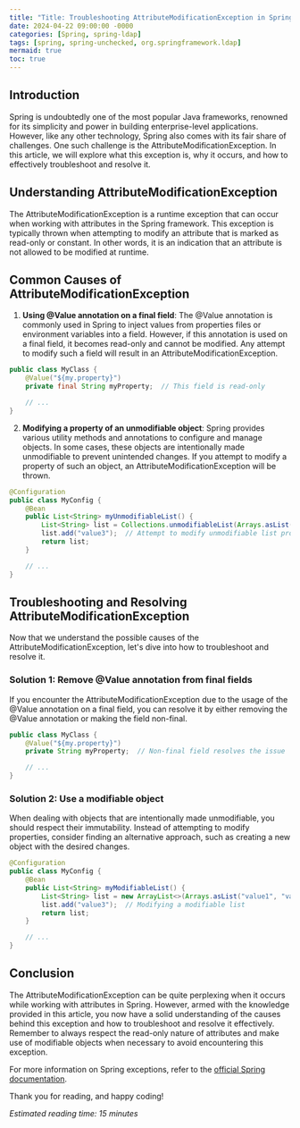 ```yaml
---
title: "Title: Troubleshooting AttributeModificationException in Spring: A Comprehensive Guide"
date: 2024-04-22 09:00:00 -0000
categories: [Spring, spring-ldap]
tags: [spring, spring-unchecked, org.springframework.ldap]
mermaid: true
toc: true
---
```



## Introduction

Spring is undoubtedly one of the most popular Java frameworks, renowned for its simplicity and power in building enterprise-level applications. However, like any other technology, Spring also comes with its fair share of challenges. One such challenge is the AttributeModificationException. In this article, we will explore what this exception is, why it occurs, and how to effectively troubleshoot and resolve it.

## Understanding AttributeModificationException

The AttributeModificationException is a runtime exception that can occur when working with attributes in the Spring framework. This exception is typically thrown when attempting to modify an attribute that is marked as read-only or constant. In other words, it is an indication that an attribute is not allowed to be modified at runtime.

## Common Causes of AttributeModificationException

1. **Using @Value annotation on a final field**: The @Value annotation is commonly used in Spring to inject values from properties files or environment variables into a field. However, if this annotation is used on a final field, it becomes read-only and cannot be modified. Any attempt to modify such a field will result in an AttributeModificationException.

```java
public class MyClass {
    @Value("${my.property}")
    private final String myProperty;  // This field is read-only

    // ...
}
```

2. **Modifying a property of an unmodifiable object**: Spring provides various utility methods and annotations to configure and manage objects. In some cases, these objects are intentionally made unmodifiable to prevent unintended changes. If you attempt to modify a property of such an object, an AttributeModificationException will be thrown.

```java
@Configuration
public class MyConfig {
    @Bean
    public List<String> myUnmodifiableList() {
        List<String> list = Collections.unmodifiableList(Arrays.asList("value1", "value2"));
        list.add("value3");  // Attempt to modify unmodifiable list property
        return list;
    }

    // ...
}
```

## Troubleshooting and Resolving AttributeModificationException

Now that we understand the possible causes of the AttributeModificationException, let's dive into how to troubleshoot and resolve it.

### Solution 1: Remove @Value annotation from final fields

If you encounter the AttributeModificationException due to the usage of the @Value annotation on a final field, you can resolve it by either removing the @Value annotation or making the field non-final. 

```java
public class MyClass {
    @Value("${my.property}")
    private String myProperty;  // Non-final field resolves the issue

    // ...
}
```

### Solution 2: Use a modifiable object

When dealing with objects that are intentionally made unmodifiable, you should respect their immutability. Instead of attempting to modify properties, consider finding an alternative approach, such as creating a new object with the desired changes.

```java
@Configuration
public class MyConfig {
    @Bean
    public List<String> myModifiableList() {
        List<String> list = new ArrayList<>(Arrays.asList("value1", "value2"));
        list.add("value3");  // Modifying a modifiable list
        return list;
    }

    // ...
}
```

## Conclusion

The AttributeModificationException can be quite perplexing when it occurs while working with attributes in Spring. However, armed with the knowledge provided in this article, you now have a solid understanding of the causes behind this exception and how to troubleshoot and resolve it effectively. Remember to always respect the read-only nature of attributes and make use of modifiable objects when necessary to avoid encountering this exception.

For more information on Spring exceptions, refer to the [official Spring documentation](https://docs.spring.io/spring-framework/docs/current/reference/html/core.html#exceptions).

Thank you for reading, and happy coding!

*Estimated reading time: 15 minutes*